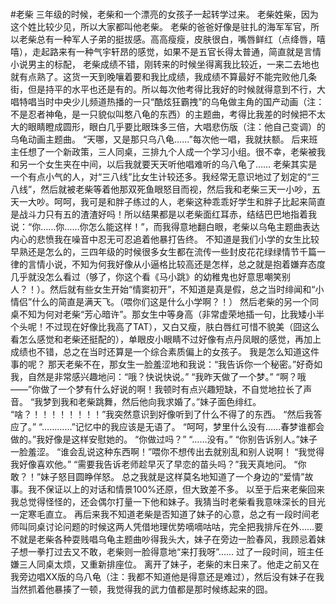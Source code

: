 
# 


#老柴
三年级的时候，老柴和一个漂亮的女孩子一起转学过来。
   老柴姓柴，因为这个姓比较少见，所以大家都叫他老柴。
   老柴的爸爸好像是驻扎的海军军官，所以老柴总有一种军人子弟的挺拔感。高高瘦瘦，皮肤很白，嘴唇鲜红（点绛唇，嘻嘻），走起路来有一种气宇轩昂的感觉，如果不是五官长得太普通，简直就是言情小说男主的标配，
   老柴成绩不错，刚转来的时候坐得离我比较近，一来二去地也就有点熟了。这货一天到晚嚷着要和我比成绩，我成绩不算最好不能完败他几条街，但是持平的水平也还是有的。所以每次他考得比我好的时候就得意到不行，大唱特唱当时中央少儿频道热播的一只“酷炫狂霸拽”的乌龟做主角的国产动画（注：不是忍者神龟，是一只貌似叫憨八龟的东西）的主题曲，考得比我差的时候把不太大的眼睛瞪成圆形，眼白几乎要比眼珠多三倍，大唱悲伤版（注：他自己变调）的乌龟动画主题曲。
  “天哪，又是那只乌八龟……”每次他一唱，我就扶额。
   后来班主任想了一个新政策，三人同桌，三排九个人成一个学习小组。很不幸，老柴被我和另一个女生夹在中间，以后我就要天天听他唱难听的乌八龟了……
   老柴其实是一个有点小气的人，对“三八线”比女生计较还多。我经常无意识地过了划定的“三八线”，然后就被老柴等着他那双死鱼眼怒目而视，然后我和老柴三天一小吵，五天一大吵。呵呵，我可是和胖子练过的人，老柴这种乖乖好学生和胖子比起来简直是战斗力只有五的渣渣好吗！所以结果都是以老柴面红耳赤，结结巴巴地指着我说：“你……你……你怎么能这样！”，而我得意地翻白眼，老柴以乌龟主题曲表达内心的悲愤我在噪音中忍无可忍追着他暴打告终。
   不知道是我们小学的女生比较早熟还是怎么的，三四年级的时候很多女生都在流传一些封皮花花绿绿情节千篇一律的言情小说，不知为何我好像从小逼格比较高还是怎样，总之就是抱着嫌弃态度几乎就没怎么看过（够了，你这个看《马小跳》的幼稚鬼也好意思嘲笑别人？！）。然后就有些女生开始“情窦初开”，不知道是真是假，总之当时绯闻和“小情侣”什么的简直是满天飞。（喂你们这是什么小学啊？！）
   然后老柴的另一个同桌不知为何对老柴“芳心暗许”。那女生中等身高（非常虚荣地插一句，比我矮小半个头呢！不过现在好像比我高了TAT），又白又瘦，肤白唇红可惜不貌美（囧这么看怎么感觉和老柴还挺配的），单眼皮小眼睛不过好像有点丹凤眼的感觉，再加上成绩也不错，总之在当时还算是一个综合素质偏上的女孩子。
   我是怎么知道这件事的呢？
   那天老柴不在，那女生一脸羞涩地和我说：“我告诉你一个秘密。”好奇如我，自然是非常感兴趣地问：“哦？快说快说。”
   “我昨天做了一个梦。”
   “啊？哦——”你做了一个梦有什么好说的啊！我顿时有点兴趣短缺，不自觉地拉长了声音。
   “我梦到我和老柴跳舞，然后他向我求婚了。”妹子面色绯红。
   “啥？！！！！！！！！”我突然意识到好像听到了什么不得了的东西。
   “然后我答应了。”
   “…………”记忆中的我应该是无语了。
   “呵呵，梦里什么没有……春梦谁都会做的。”我好像是这样安慰她的。
   “你做过吗？”
   “……没有。”
   “你别告诉别人。”妹子一脸羞涩。
   “谁会乱说这种东西啊！”喂你不想传出去就别乱和别人说啊！
   “我觉得我好像喜欢他。”
   “需要我告诉老师趁早灭了早恋的苗头吗？”我天真地问。
   “你敢？！”妹子怒目圆睁佯怒。
   总之我就是这样莫名地知道了一个身边的“爱情”故事。我不保证以上的对话和情景100%还原，但大致差不多。
   以至于后来老柴回来我总觉得怪怪的，还会偶尔打量一下他和妹子。我猜当时老柴看我意味深长的目光一定寒毛直立。
   再后来我不知道老柴是否知道了妹子的心意，总之有一段时间老师叫同桌讨论问题的时候这两人凭借地理优势嘀嘀咕咕，完全把我排斥在外……要不就是老柴各种耍贱唱乌龟主题曲吵得我头大，妹子在旁边一脸春风，我顾忌着妹子想一拳打过去又不敢，老柴则一脸得意地“来打我呀”……
   过了一段时间，班主任嫌三人同桌太烦，又重新排座位。
   离开了妹子，老柴的末日来了。他走之前又在我旁边唱XX版的乌八龟（注：我都不知道他是得意还是难过），然后没有妹子在我当然抓着他暴揍了一顿，我觉得我的武力值都是那时候练起来的囧。

